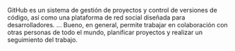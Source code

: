GitHub es un sistema de gestión de proyectos y control de versiones de código, así como una plataforma de red social diseñada para desarrolladores. ... Bueno, en general, permite trabajar en colaboración con otras personas de todo el mundo, planificar proyectos y realizar un seguimiento del trabajo.